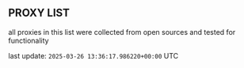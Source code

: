 ## PROXY LIST

all proxies in this list were collected from open sources and tested for functionality

last update: `2025-03-26 13:36:17.986220+00:00` UTC
